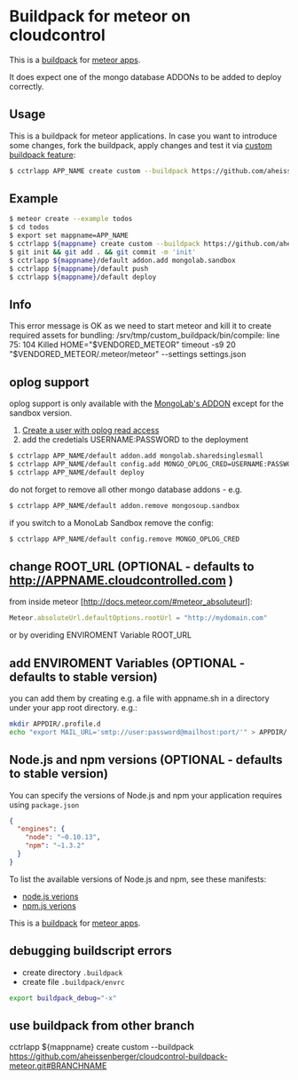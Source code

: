 Buildpack for meteor on cloudcontrol
====================================

This is a [buildpack](https://www.cloudcontrol.com/dev-center/Platform%20Documentation#buildpacks-and-the-procfile) for
[meteor apps](http://www.meteor.com).

It does expect one of the mongo database ADDONs to be added to deploy correctly.

Usage
-----

This is a buildpack for meteor applications. In case you want to introduce some changes, fork the buildpack,
apply changes and test it via [custom buildpack feature](https://www.cloudcontrol.com/dev-center/Guides/Third-Party%20Buildpacks/Third-Party%20Buildpacks):

~~~bash
$ cctrlapp APP_NAME create custom --buildpack https://github.com/aheissenberger/cloudcontrol-buildpack-meteor.git
~~~

Example
-------
~~~bash
$ meteor create --example todos
$ cd todos
$ export set mappname=APP_NAME
$ cctrlapp ${mappname} create custom --buildpack https://github.com/aheissenberger/cloudcontrol-buildpack-meteor.git
$ git init && git add . && git commit -m 'init'
$ cctrlapp ${mappname}/default addon.add mongolab.sandbox
$ cctrlapp ${mappname}/default push
$ cctrlapp ${mappname}/default deploy
~~~

Info
----

This error message is OK as we need to start meteor and kill it to create required assets for bundling:
    /srv/tmp/custom_buildpack/bin/compile: line 75:   104 Killed                  HOME="$VENDORED_METEOR" timeout -s9 20 "$VENDORED_METEOR/.meteor/meteor" --settings settings.json

oplog support
-------------
oplog support is only available with the [MongoLab's ADDON](https://www.cloudcontrol.com/add-ons/mongolab) except for the sandbox version.

1. [Create a user with oplog read access](http://docs.mongolab.com/oplog/)
2. add the credetials USERNAME:PASSWORD to the deployment
~~~bash
$ cctrlapp APP_NAME/default addon.add mongolab.sharedsinglesmall
$ cctrlapp APP_NAME/default config.add MONGO_OPLOG_CRED=USERNAME:PASSWORD
$ cctrlapp APP_NAME/default deploy
~~~
do not forget to remove all other mongo database addons - e.g.
~~~bash
$ cctrlapp APP_NAME/default addon.remove mongosoup.sandbox
~~~
if you switch to a MonoLab Sandbox remove the config:
~~~bash
$ cctrlapp APP_NAME/default config.remove MONGO_OPLOG_CRED
~~~

change ROOT_URL (OPTIONAL - defaults to http://APPNAME.cloudcontrolled.com )
------------------------------------

from inside meteor [http://docs.meteor.com/#meteor_absoluteurl]:
```javascript
Meteor.absoluteUrl.defaultOptions.rootUrl = "http://mydomain.com"
```
or by overiding ENVIROMENT Variable ROOT_URL

add ENVIROMENT Variables (OPTIONAL - defaults to stable version)
------------------------------------

you can add them by creating e.g. a file with appname.sh in a directory under your app root directory.
e.g.:
```bash
mkdir APPDIR/.profile.d
echo "export MAIL_URL='smtp://user:password@mailhost:port/'" > APPDIR/.profile.d/APPNAME.sh
```

Node.js and npm versions (OPTIONAL - defaults to stable version)
------------------------------------

You can specify the versions of Node.js and npm your application requires using `package.json`

```json
{
  "engines": {
    "node": "~0.10.13",
    "npm": "~1.3.2"
  }
}
```

To list the available versions of Node.js and npm, see these manifests:

- [node.js verions](http://cloudcontrolled.com.packages.s3.amazonaws.com/buildpack-nodejs/manifest.nodejs)
- [npm.js verions](http://cloudcontrolled.com.packages.s3.amazonaws.com/buildpack-nodejs/manifest.npm)


This is a [buildpack](https://www.cloudcontrol.com/dev-center/Platform%20Documentation#buildpacks-and-the-procfile) for
[meteor apps](http://www.meteor.com).

debugging buildscript errors
-------------
* create directory `.buildpack`
* create file `.buildpack/envrc`
```bash
export buildpack_debug="-x"
```

use buildpack from other branch
-------------
cctrlapp ${mappname} create custom --buildpack https://github.com/aheissenberger/cloudcontrol-buildpack-meteor.git#BRANCHNAME
